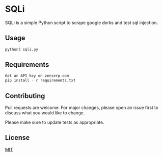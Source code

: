 # SQLi

SQLi is a simple Python script to scrape google dorks and test sql injection.

## Usage

```bash
python3 sqli.py
```

## Requirements

```bash
Get an API key on zenserp.com
pip install - r requirements.txt
```
## Contributing
Pull requests are welcome. For major changes, please open an issue first to discuss what you would like to change.

Please make sure to update tests as appropriate.

## License
[MIT](https://choosealicense.com/licenses/mit/)
